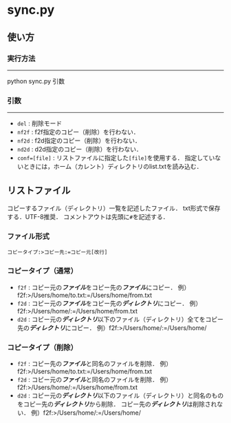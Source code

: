 sync.py
======================

使い方
-----
### 実行方法 ###
-----
python sync.py 引数

### 引数 ###
-----
+ `del` :
削除モード
+ `nf2f` :
f2f指定のコピー（削除）を行わない．
+ `nf2d` :
f2d指定のコピー（削除）を行わない．
+ `nd2d` :
d2d指定のコピー（削除）を行わない．
+ `conf=[file]` :
リストファイルに指定した`[file]`を使用する．
指定していないときには，ホーム（カレント）ディレクトリのlist.txtを読み込む．

リストファイル
-----
コピーするファイル（ディレクトリ）一覧を記述したファイル．
txt形式で保存する．UTF-8推奨．
コメントアウトは先頭に`#`を記述する．

### ファイル形式 ###
    コピータイプ:>コピー先:=コピー元[改行]

### コピータイプ（通常） ###
+ `f2f` :
コピー元の***ファイル***をコピー先の***ファイル***にコピー．
例）f2f:>/Users/home/to.txt:=/Users/home/from.txt
+ `f2d` :
コピー元の***ファイル***をコピー先の***ディレクトリ***にコピー．
例）f2f:>/Users/home/:=/Users/home/from.txt
+ `d2d` :
コピー元の***ディレクトリ***以下のファイル（ディレクトリ）全てをコピー先の***ディレクトリ***にコピー．
例）f2f:>/Users/home/:=/Users/home/


### コピータイプ（削除） ###
+ `f2f` :
コピー先の***ファイル***と同名のファイルを削除．
例）f2f:>/Users/home/to.txt:=/Users/home/from.txt
+ `f2d` :
コピー元の***ファイル***と同名のファイルを削除．
例）f2f:>/Users/home/:=/Users/home/from.txt
+ `d2d` :
コピー元の***ディレクトリ***以下のファイル（ディレクトリ）と同名のものをコピー先の***ディレクトリ***から削除．
コピー先の***ディレクトリ***は削除されない．
例）f2f:>/Users/home/:=/Users/home/

